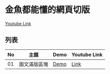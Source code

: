 # 金魚都能懂的網頁切版
[Youtube Link](https://www.youtube.com/playlist?list=PLqivELodHt3hxeuLX8PYaI8u1GcDaBoJo)

## 列表
| No | 主題 | Demo | Youtube Link |
| --- | --- | --- | --- |
| 01 | 圖文滿版區塊 | [Demo](https://alan10332000.github.io/css-layout-practice/01) | [Link](https://youtu.be/rwTMBmnIHcY) |
